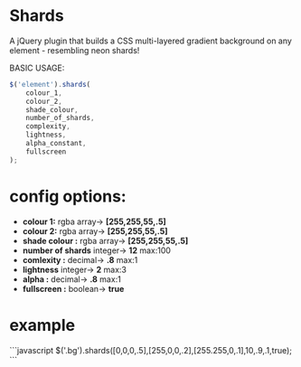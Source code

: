 Shards
======

A jQuery plugin that builds a CSS multi-layered gradient background on any element - resembling neon shards!

BASIC USAGE:
```javascript
$('element').shards(
	colour_1, 
	colour_2, 
	shade_colour, 
	number_of_shards, 
	complexity, 
	lightness, 
	alpha_constant, 
	fullscreen
);
```
<h1>config options:</h1>
<ul>
<li><b>colour 1:</b> rgba array-> <b>[255,255,55,.5]</b></li>
<li><b>colour 2:</b> rgba array-> <b>[255,255,55,.5]</b></li>
<li><b>shade colour :</b> rgba array-> <b>[255,255,55,.5]</b></li>
<li><b>number of shards</b> integer-> <b>12</b> max:100</li>
<li><b>comlexity :</b> decimal-> <b>.8</b> max:1</li>
<li><b>lightness</b> integer-> <b>2</b> max:3</li>
<li><b>alpha :</b> decimal-> <b>.8</b> max:1</li>
<li><b>fullscreen :</b> boolean-> <b>true</b></li>
</ul>
<h1>example</h1>
```javascript
$('.bg').shards([0,0,0,.5],[255,0,0,.2],[255.255,0,.1],10,.9,.1,true);
```